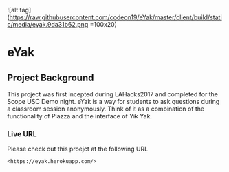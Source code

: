![alt tag](https://raw.githubusercontent.com/codeon19/eYak/master/client/build/static/media/eyak.9da31b62.png =100x20)

# eYak

## Project Background

This project was first incepted during LAHacks2017 and completed for the Scope USC Demo night. eYak is a way for students to ask questions during a classroom session anonymously. Think of it as a combination of the functionality of Piazza and the interface of Yik Yak.

### Live URL

Please check out this proejct at the following URL

```
<https://eyak.herokuapp.com/>
```
